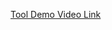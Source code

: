 [Tool Demo Video Link](https://www.dropbox.com/scl/fi/zcezyim2ulqivs4bed08y/1747059133397628.mp4?rlkey=x35fwqyo46il4097d9zclduz4&st=nh2xlc4f&dl=0)
